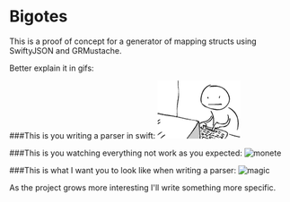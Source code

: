 # Bigotes

This is a proof of concept for a generator of mapping structs using SwiftyJSON and GRMustache.

Better explain it in gifs:

###This is you writing a parser in swift:
![frustration](Gif/frustration.gif)

###This is you watching everything not work as you expected:
![monete](Gif/monete.gif)

###This is what I want you to look like when writing a parser:
![magic](Gif/magic.gif)


As the project grows more interesting I'll write something more specific.

